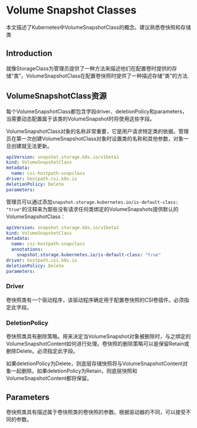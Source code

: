 # Volume Snapshot Classes

本文描述了Kubernetes中VolumeSnapshotClass的概念。建议熟悉卷快照和存储类

## Introduction

就像StorageClass为管理员提供了一种方法来描述他们在配置卷时提供的存储“类”，VolumeSnapshotClass在配置卷快照时提供了一种描述存储“类”的方法.

## VolumeSnapshotClass资源

每个VolumeSnapshotClass都包含字段driver、deletionPolicy和parameters，当需要动态配置属于该类的VolumeSnapshot时将使用这些字段。

VolumeSnapshotClass对象的名称非常重要，它是用户请求特定类的依据。管理员在第一次创建VolumeSnapshotClass对象时设置类的名称和其他参数，对象一旦创建就无法更新。

```yaml
apiVersion: snapshot.storage.k8s.io/v1beta1
kind: VolumeSnapshotClass
metadata:
  name: csi-hostpath-snapclass
driver: hostpath.csi.k8s.io
deletionPolicy: Delete
parameters:
```

管理员可以通过添加`snapshot.storage.kubernetes.io/is-default-class: "true"`的注释来为那些没有请求任何类绑定的VolumeSnapshots提供默认的VolumeSnapshotClass：

```yaml
apiVersion: snapshot.storage.k8s.io/v1beta1
kind: VolumeSnapshotClass
metadata:
  name: csi-hostpath-snapclass
  annotations:
    snapshot.storage.kubernetes.io/is-default-class: "true"
driver: hostpath.csi.k8s.io
deletionPolicy: Delete
parameters:
```

### Driver

卷快照类有一个驱动程序，该驱动程序确定用于配置卷快照的CSI卷插件。必须指定此字段。

### DeletionPolicy

卷快照类具有删除策略。用来决定当VolumeSnapshot对象被删除时，与之绑定的VolumeSnapshotContent如何进行处理。卷快照的删除策略可以是保留Retain或删除Delete。必须指定此字段。

如果deletionPolicy为Delete，则底层存储快照将与VolumeSnapshotContent对象一起删除。如果deletionPolicy为Retain，则底层快照和VolumeSnapshotContent都将保留。


## Parameters
卷快照类具有描述属于卷快照类的卷快照的参数。根据驱动器的不同，可以接受不同的参数。

